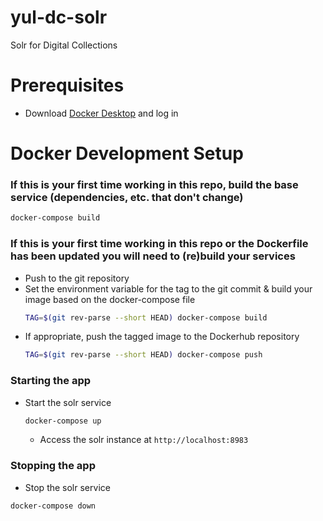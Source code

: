 # yul-dc-solr
Solr for Digital Collections

# Prerequisites
- Download [Docker Desktop](https://www.docker.com/products/docker-desktop) and log in


# Docker Development Setup
### If this is your first time working in this repo, build the base service (dependencies, etc. that don't change)
  ``` bash
  docker-compose build
  ```

### If this is your first time working in this repo or the Dockerfile has been updated you will need to (re)build your services

- Push to the git repository
- Set the environment variable for the tag to the git commit & build your image based on the docker-compose file
  ``` bash
  TAG=$(git rev-parse --short HEAD) docker-compose build
  ```
- If appropriate, push the tagged image to the Dockerhub repository
  ```bash
  TAG=$(git rev-parse --short HEAD) docker-compose push
  ```

### Starting the app
- Start the solr service
  ``` bash
  docker-compose up
  ```

  - Access the solr instance at `http://localhost:8983`

### Stopping the app
 - Stop the solr service
 ```bash
 docker-compose down
 ```
